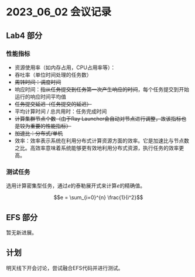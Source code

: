 # 2023_06_02 会议记录
## Lab4 部分
### 性能指标
* 资源使用率（如内存占用，CPU占用率等）：
* 吞吐率（单位时间处理的任务数）
* ~~周转时间：调度时间~~
* 响应时间：~~指从任务提交到任务第一次产生响应的时间~~，每个任务提交到开始运行的响应时间平均值
* ~~任务提交延迟（任务提交的延迟）~~
* 平均计算时间 / 总共用时：任务完成时间
* ~~计算集群节点个数（由于Ray Launcher会自动对节点进行调整，故该指标也是较为重要的性能指标）~~
* ~~加速比：分布式/单机~~
* 效率：效率表示系统在利用分布式计算资源方面的效率。它是加速比与节点数之比。高效率意味着系统能够更有效地利用分布式资源，执行任务的效率更高。

### 测试任务
选用计算密集型任务，通过$e$的泰勒展开式来计算$e$的精确值。

$$e = \sum_{i=0}^{n} \frac{1}{i^2}$$

## EFS 部分
暂无新进展。

## 计划
明天线下开会讨论，尝试融合EFS代码并进行测试。